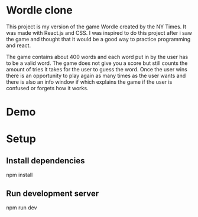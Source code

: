 # Wordle clone

This project is my version of the game Wordle created by the NY Times. It was made with React.js and CSS. I was inspired to do this project after i saw the game and thought that it would be a good way to practice programming and react.

The game contains about 400 words and each word put in by the user has to be a valid word.
The game does not give you a score but still counts the amount of tries it takes for the user to guess the word.
Once the user wins there is an opportunity to play again as many times as the user wants and there is also an info window if which explains the game if the user is confused or forgets how it works.

# Demo


# Setup

## Install dependencies

npm install

## Run development server

npm run dev
